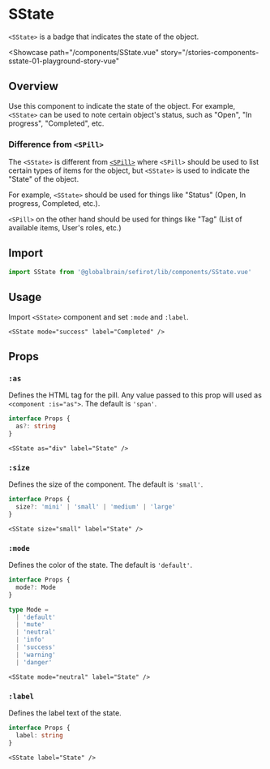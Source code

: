 <script setup lang="ts">
import SState from 'sefirot/components/SState.vue'

const modes = ['default', 'neutral', 'info', 'success', 'warning', 'danger'] as const
</script>

# SState

`<SState>` is a badge that indicates the state of the object.

<Showcase
  path="/components/SState.vue"
  story="/stories-components-sstate-01-playground-story-vue"
>
  <div class="flex flex-wrap gap-12">
    <SState v-for="m in modes" :key="m" :mode="m" label="State" />
  </div>
</Showcase>

## Overview

Use this component to indicate the state of the object. For example, `<SState>` can be used to note certain object's status, such as "Open", "In progress", "Completed", etc.

### Difference from `<SPill>`

The `<SState>` is different from [`<SPill>`](pill) where `<SPill>` should be used to list certain types of items for the object, but `<SState>` is used to indicate the "State" of the object.

For example, `<SState>` should be used for things like "Status" (Open, In progress, Completed, etc.).

`<SPill>` on the other hand should be used for things like "Tag" (List of available items, User's roles, etc.)

## Import

```ts
import SState from '@globalbrain/sefirot/lib/components/SState.vue'
```

## Usage

Import `<SState>` component and set `:mode` and `:label`.

```vue-html
<SState mode="success" label="Completed" />
```

## Props

### `:as`

Defines the HTML tag for the pill. Any value passed to this prop will used as `<component :is="as">`. The default is `'span'`.

```ts
interface Props {
  as?: string
}
```

```vue-html
<SState as="div" label="State" />
```

### `:size`

Defines the size of the component. The default is `'small'`.

```ts
interface Props {
  size?: 'mini' | 'small' | 'medium' | 'large'
}
```

```vue-html
<SState size="small" label="State" />
```

### `:mode`

Defines the color of the state. The default is `'default'`.

```ts
interface Props {
  mode?: Mode
}

type Mode =
  | 'default'
  | 'mute'
  | 'neutral'
  | 'info'
  | 'success'
  | 'warning'
  | 'danger'
```

```vue-html
<SState mode="neutral" label="State" />
```

### `:label`

Defines the label text of the state.

```ts
interface Props {
  label: string
}
```

```vue-html
<SState label="State" />
```
